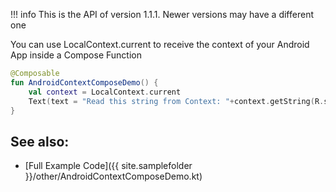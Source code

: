 !!! info
    This is the API of version 1.1.1. Newer versions may have a different one
    
You can use LocalContext.current to receive the context of your Android App inside a Compose Function

```kotlin 
@Composable
fun AndroidContextComposeDemo() {
    val context = LocalContext.current
    Text(text = "Read this string from Context: "+context.getString(R.string.app_name))
}
```

## See also:
* [Full Example Code]({{ site.samplefolder }}/other/AndroidContextComposeDemo.kt)
